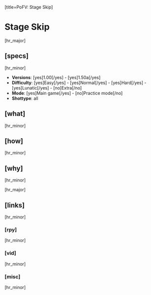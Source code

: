 [title=PoFV: Stage Skip]  
# Stage Skip
[hr_major]

## [specs]  
[hr_minor]

* **Versions**: [yes]1.00[/yes] - [yes]1.50a[/yes]
* **Difficulty**: [yes]Easy[/yes] - [yes]Normal[/yes] - [yes]Hard[/yes] - [yes]Lunatic[/yes] - [no]Extra[/no]
* **Mode**: [yes]Main game[/yes] - [no]Practice mode[/no]
* **Shottype**: all


## [what]
[hr_minor]



## [how]
[hr_minor]


## [why]
[hr_minor]





[hr_major]
## [links]
[hr_minor]
### [rpy]
[hr_minor]
### [vid]
[hr_minor]
### [misc]
[hr_minor]
